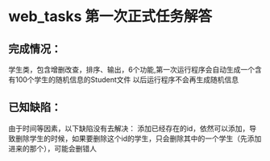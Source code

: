 # web_tasks 第一次正式任务解答

## 完成情况：
学生类，包含增删改查，排序、输出，6个功能,第一次运行程序会自动生成一个含有100个学生的随机信息的Student文件
以后运行程序不会再生成随机信息

## 已知缺陷：
由于时间等因素，以下缺陷没有去解决：
添加已经存在的id，依然可以添加，导致删除学生的时候，如果要删除这个id的学生，只会删除其中的一个学生（先添加进来的那个），可能会删错人
